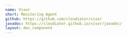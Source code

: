```yaml
---
name: Visor
short: Monitoring Agent
github: https://github.com/cloudiator/visor
javadoc: https://cloudiator.github.io/visor/javadoc/
layout: dev_component
---
```

